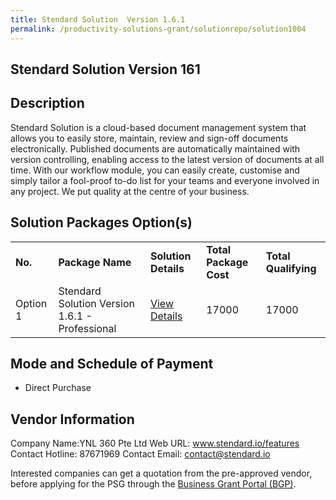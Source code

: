 ```yaml
---
title: Stendard Solution  Version 1.6.1
permalink: /productivity-solutions-grant/solutionrepo/solution1004
---
```


## Stendard Solution  Version 161

## Description

Stendard Solution  is a cloud-based document management system that allows you to easily store, maintain, review and sign-off documents electronically. Published documents are automatically maintained with version controlling, enabling access to the latest version of documents at all time. With our workflow module, you can easily create, customise and simply tailor a fool-proof to-do list for your teams and everyone involved in any project. We put quality at the centre of your business.

## Solution Packages Option(s)

<table>
<tr>
<td><b>No.</b></td>
<td><b>Package Name</b></td>
<td><b>Solution Details</b></td>
<td><b>Total Package Cost</b></td>
<td><b>Total Qualifying</b></td>
</tr>
<tr>
<td>Option 1</td>
<td>Stendard Solution  Version 1.6.1 - Professional</td>
<td><a href='https://www.gobusiness.gov.sg/images/psg/Desensitised_YNL_360_20200323_Annex_3_Part_2.pdf'>View Details</a></td>
<td>17000</td>
<td>17000</td>
</tr>
</table>

## Mode and Schedule of Payment

 - Direct Purchase

## Vendor Information

 Company Name:YNL 360 Pte Ltd 
Web URL: www.stendard.io/features 
Contact Hotline: 87671969 
Contact Email: contact@stendard.io 


Interested companies can get a quotation from the pre-approved vendor, before applying for the PSG through the <a href='https://www.businessgrants.gov.sg/'>Business Grant Portal (BGP)</a>.

<script src="/jquery/resize-tables.js"></script>
